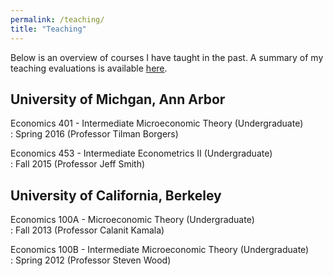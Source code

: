 ```yaml
---
permalink: /teaching/
title: "Teaching"
---
```

Below is an overview of courses I have taught in the past. A summary of my teaching evaluations is available [here](/assets/teaching/Cole_Teaching_Summary.pdf).

## University of Michgan, Ann Arbor ##
Economics 401 - Intermediate Microeconomic Theory (Undergraduate)  
:  Spring 2016 (Professor Tilman Borgers)  

Economics 453 - Intermediate Econometrics II (Undergraduate)  
: Fall 2015 (Professor Jeff Smith)  

## University of California, Berkeley ##
Economics 100A - Microeconomic Theory (Undergraduate)  
: Fall 2013 (Professor Calanit Kamala)  

Economics 100B - Intermediate Microeconomic Theory (Undergraduate)  
: Spring 2012 (Professor Steven Wood)  
  
